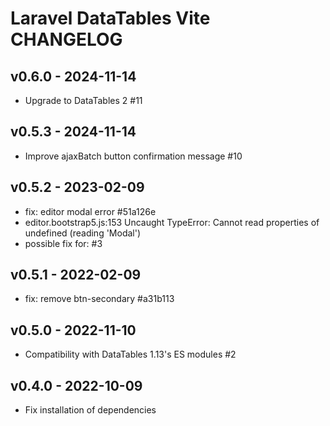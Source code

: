 # Laravel DataTables Vite CHANGELOG

## v0.6.0 - 2024-11-14

- Upgrade to DataTables 2 #11

## v0.5.3 - 2024-11-14

- Improve ajaxBatch button confirmation message #10

## v0.5.2 - 2023-02-09

- fix: editor modal error #51a126e
- editor.bootstrap5.js:153 Uncaught TypeError: Cannot read properties of undefined (reading 'Modal')
- possible fix for: #3

## v0.5.1 - 2022-02-09

- fix: remove btn-secondary #a31b113

## v0.5.0 - 2022-11-10

- Compatibility with DataTables 1.13's ES modules #2

## v0.4.0 - 2022-10-09

- Fix installation of dependencies
